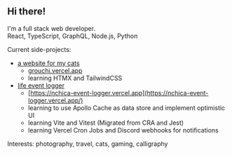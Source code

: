 ## Hi there!

I'm a full stack web developer.  
React, TypeScript, GraphQL, Node.js, Python

Current side-projects:
- [a website for my cats](https://github.com/nathanchica/grouchi)
  - [grouchi.vercel.app](https://grouchi.vercel.app)
  - learning HTMX and TailwindCSS
- [life event logger](https://github.com/nathanchica/life_event_logger_monorepo)
  - [https://nchica-event-logger.vercel.app](https://nchica-event-logger.vercel.app/)
  - learning to use Apollo Cache as data store and implement optimistic UI
  - learning Vite and Vitest (Migrated from CRA and Jest)
  - learning Vercel Cron Jobs and Discord webhooks for notifications

Interests: photography, travel, cats, gaming, calligraphy
